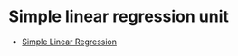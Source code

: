 # Simple linear regression unit

- [Simple Linear Regression](https://github.com/matackett/intro-regression-slides/tree/master/slr)
